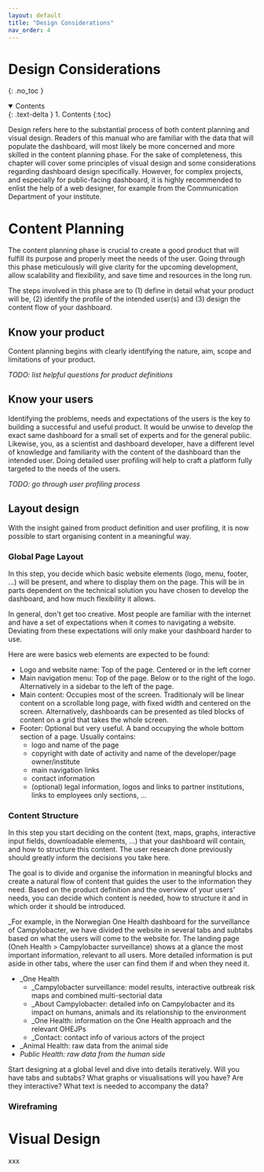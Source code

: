 ```yaml
---
layout: default
title: "Design Considerations"
nav_order: 4
---
```


# Design Considerations
{: .no_toc }

<details open markdown="block">
  <summary>
    Contents
  </summary>
  {: .text-delta }
1. Contents
{:toc}
</details>

Design refers here to the substantial process of both content planning and visual design. Readers of this manual who are familiar with the data that will populate the dashboard, will most likely be more concerned and more skilled in the content planning phase. For the sake of completeness, this chapter will cover some principles of visual design and some considerations regarding dashboard design specifically. However, for complex projects, and especially for public-facing dashboard, it is highly recommended to enlist the help of a web designer, for example from the Communication Department of your institute.



# Content Planning

The content planning phase is crucial to create a good product that will fulfill its purpose and properly meet the needs of the user. Going through this phase meticulously will give clarity for the upcoming development, allow scalability and flexibility, and save time and resources in the long run.

The steps involved in this phase are to (1) define in detail what your product will be, (2) identify the profile of the intended user(s) and (3) design the content flow of your dashboard.


## Know your product

Content planning begins with clearly identifying the nature, aim, scope and limitations of your product. 

_TODO: list helpful questions for product definitions_


## Know your users

Identifying the problems, needs and expectations of the users is the key to building a successful and useful product. It would be unwise to develop the exact same dashboard for a small set of experts and for the general public. Likewise, you, as a scientist and dashboard developer, have a different level of knowledge and familiarity with the content of the dashboard than the intended user. Doing detailed user profiling will help to craft a platform fully targeted to the needs of the users.

_TODO: go through user profiling process_


## Layout design

With the insight gained from product definition and user profiling, it is now possible to start organising content in a meaningful way.


### Global Page Layout

In this step, you decide which basic website elements (logo, menu, footer, ...) will be present, and where to display them on the page. This will be in parts dependent on the technical solution you have chosen to develop the dashboard, and how much flexibility it allows.

In general, don't get too creative. Most people are familiar with the internet and have a set of expectations when it comes to navigating a website. Deviating from these expectations will only make your dashboard harder to use.

Here are were basics web elements are expected to be found:

- Logo and website name: Top of the page. Centered or in the left corner
- Main navigation menu: Top of the page. Below or to the right of the logo. Alternatively in a sidebar to the left of the page.
- Main content: Occupies most of the screen. Traditionaly will be linear content on a scrollable long page, with fixed width and centered on the screen. Alternatively, dashboards can be presented as tiled blocks of content on a grid that takes the whole screen.
- Footer: Optional but very useful. A band occupying the whole bottom section of a page. Usually contains:
  - logo and name of the page
  - copyright with date of activity and name of the developer/page owner/institute
  - main navigation links
  - contact information
  - (optional) legal information, logos and links to partner institutions, links to employees only sections, ...


### Content Structure

In this step you start deciding on the content (text, maps, graphs, interactive input fields, downloadable elements, …) that your dashboard will contain, and how to structure this content. The user research done previously should greatly inform the decisions you take here.

The goal is to divide and organise the information in meaningful blocks and create a natural flow of content that guides the user to the information they need. Based on the product definition and the overview of your users' needs, you can decide which content is needed, how to structure it and in which order it should be introduced.

_For example, in the Norwegian One Health dashboard for the surveillance of Campylobacter, we have divided the website in several tabs and subtabs based on what the users will come to the website for. The landing page (Oneh Health > Campylobacter surveillance) shows at a glance the most important information, relevant to all users. More detailed information is put aside in other tabs, where the user can find them if and when they need it.
- _One Health
  - _Campylobacter surveillance: model results, interactive outbreak risk maps and combined multi-sectorial data
  - _About Campylobacter: detailed info on Campylobacter and its impact on humans, animals and its relationship to the environment
  - _One Health: information on the One Health approach and the relevant OHEJPs
  - _Contact: contact info of various actors of the project
- _Animal Health: raw data from the animal side
- _Public Health: raw data from the human side_


Start designing at a global level and dive into details iteratively. Will you have tabs and subtabs? What graphs or visualisations will you have? Are they interactive? What text is needed to accompany the data?


### Wireframing




# Visual Design

xxx
